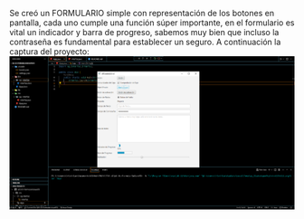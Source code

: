 Se creó un FORMULARIO simple con representación de los botones en pantalla, cada uno cumple una función súper importante, en el formulario es vital un indicador y barra de progreso,
sabemos muy bien que incluso la contraseña es fundamental para establecer un seguro. A continuación la captura del proyecto:
![alt text](image.png)
